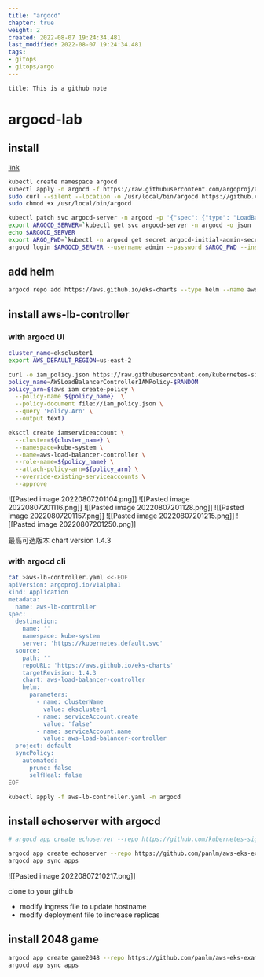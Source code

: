 ```yaml
---
title: "argocd"
chapter: true
weight: 2
created: 2022-08-07 19:24:34.481
last_modified: 2022-08-07 19:24:34.481
tags: 
- gitops 
- gitops/argo 
---
```


```ad-attention
title: This is a github note

```

# argocd-lab
## install
[link](https://github.com/argoproj/argo-cd)

```sh
kubectl create namespace argocd
kubectl apply -n argocd -f https://raw.githubusercontent.com/argoproj/argo-cd/v2.4.8/manifests/install.yaml
sudo curl --silent --location -o /usr/local/bin/argocd https://github.com/argoproj/argo-cd/releases/download/v2.4.8/argocd-linux-amd64
sudo chmod +x /usr/local/bin/argocd

kubectl patch svc argocd-server -n argocd -p '{"spec": {"type": "LoadBalancer"}}'
export ARGOCD_SERVER=`kubectl get svc argocd-server -n argocd -o json | jq --raw-output '.status.loadBalancer.ingress[0].hostname'`
echo $ARGOCD_SERVER
export ARGO_PWD=`kubectl -n argocd get secret argocd-initial-admin-secret -o jsonpath="{.data.password}" | base64 -d`
argocd login $ARGOCD_SERVER --username admin --password $ARGO_PWD --insecure

```

## add helm
```sh
argocd repo add https://aws.github.io/eks-charts --type helm --name aws-eks-charts --project default

```

## install aws-lb-controller
### with argocd UI
```sh
cluster_name=ekscluster1
export AWS_DEFAULT_REGION=us-east-2

curl -o iam_policy.json https://raw.githubusercontent.com/kubernetes-sigs/aws-load-balancer-controller/main/docs/install/iam_policy.json
policy_name=AWSLoadBalancerControllerIAMPolicy-$RANDOM
policy_arn=$(aws iam create-policy \
  --policy-name ${policy_name}  \
  --policy-document file://iam_policy.json \
  --query 'Policy.Arn' \
  --output text)

eksctl create iamserviceaccount \
  --cluster=${cluster_name} \
  --namespace=kube-system \
  --name=aws-load-balancer-controller \
  --role-name=${policy_name} \
  --attach-policy-arn=${policy_arn} \
  --override-existing-serviceaccounts \
  --approve

```

![[Pasted image 20220807201104.png]]
![[Pasted image 20220807201116.png]]
![[Pasted image 20220807201128.png]]
![[Pasted image 20220807201157.png]]
![[Pasted image 20220807201215.png]]
![[Pasted image 20220807201250.png]]

最高可选版本 chart version 1.4.3 

### with argocd cli
```sh
cat >aws-lb-controller.yaml <<-EOF
apiVersion: argoproj.io/v1alpha1
kind: Application
metadata:
  name: aws-lb-controller
spec:
  destination:
    name: ''
    namespace: kube-system
    server: 'https://kubernetes.default.svc'
  source:
    path: ''
    repoURL: 'https://aws.github.io/eks-charts'
    targetRevision: 1.4.3
    chart: aws-load-balancer-controller
    helm:
      parameters:
        - name: clusterName
          value: ekscluster1
        - name: serviceAccount.create
          value: 'false'
        - name: serviceAccount.name
          value: aws-load-balancer-controller
  project: default
  syncPolicy:
    automated:
      prune: false
      selfHeal: false
EOF

kubectl apply -f aws-lb-controller.yaml -n argocd

```

## install echoserver with argocd
```sh
# argocd app create echoserver --repo https://github.com/kubernetes-sigs/aws-load-balancer-controller.git --path docs/examples/echoservice --dest-server https://kubernetes.default.svc --dest-namespace echoserver

argocd app create echoserver --repo https://github.com/panlm/aws-eks-example.git --path echoserver --dest-server https://kubernetes.default.svc --dest-namespace echoserver
argocd app sync apps
```

![[Pasted image 20220807210217.png]]

clone to your github 
- modify ingress file to update hostname
- modify deployment file to increase replicas

## install 2048 game
```sh
argocd app create game2048 --repo https://github.com/panlm/aws-eks-example.git --path 2048 --dest-server https://kubernetes.default.svc --dest-namespace game2048
argocd app sync apps
```

